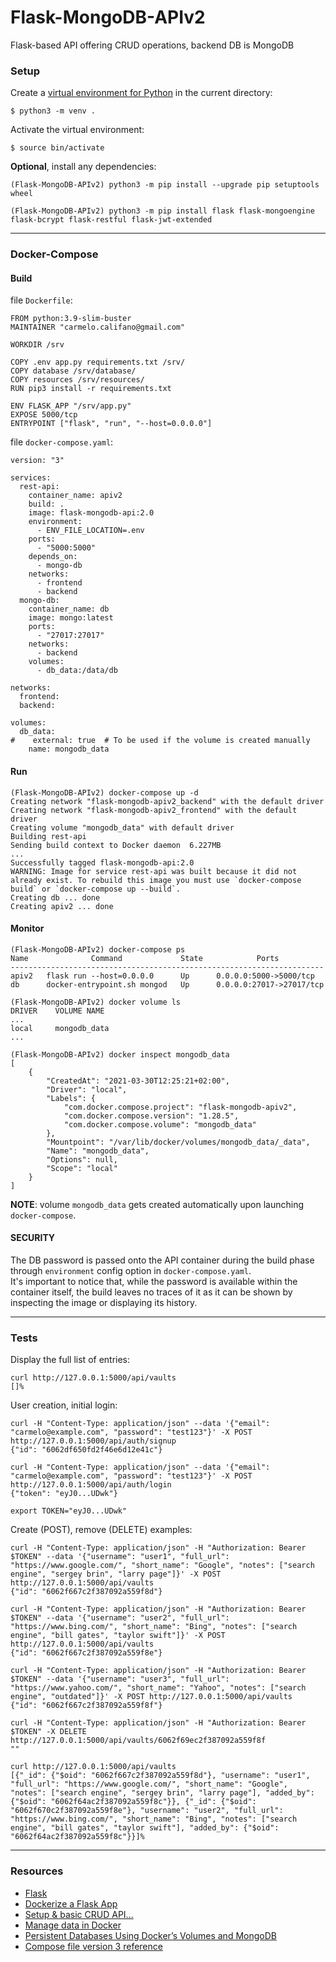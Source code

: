 # Flask-MongoDB-APIv2
Flask-based API offering CRUD operations, backend DB is MongoDB

### Setup
Create a [virtual environment for Python](https://docs.python.org/3/library/venv.html) in the current directory:
```
$ python3 -m venv .
```

Activate the virtual environment:
```
$ source bin/activate
```

**Optional**, install any dependencies:
```
(Flask-MongoDB-APIv2) python3 -m pip install --upgrade pip setuptools wheel

(Flask-MongoDB-APIv2) python3 -m pip install flask flask-mongoengine flask-bcrypt flask-restful flask-jwt-extended
```

____

### Docker-Compose

#### Build
file `Dockerfile`:
```
FROM python:3.9-slim-buster
MAINTAINER "carmelo.califano@gmail.com"

WORKDIR /srv

COPY .env app.py requirements.txt /srv/
COPY database /srv/database/
COPY resources /srv/resources/
RUN pip3 install -r requirements.txt

ENV FLASK_APP "/srv/app.py"
EXPOSE 5000/tcp
ENTRYPOINT ["flask", "run", "--host=0.0.0.0"]
```

file `docker-compose.yaml`:
```
version: "3"

services:
  rest-api:
    container_name: apiv2
    build: .
    image: flask-mongodb-api:2.0
    environment:
      - ENV_FILE_LOCATION=.env
    ports:
      - "5000:5000"
    depends_on:
      - mongo-db
    networks:
      - frontend
      - backend
  mongo-db:
    container_name: db
    image: mongo:latest
    ports:
      - "27017:27017"
    networks:
      - backend
    volumes:
      - db_data:/data/db

networks:
  frontend:
  backend:

volumes:
  db_data:
#    external: true  # To be used if the volume is created manually
    name: mongodb_data
```

#### Run
```
(Flask-MongoDB-APIv2) docker-compose up -d
Creating network "flask-mongodb-apiv2_backend" with the default driver
Creating network "flask-mongodb-apiv2_frontend" with the default driver
Creating volume "mongodb_data" with default driver
Building rest-api
Sending build context to Docker daemon  6.227MB
...
Successfully tagged flask-mongodb-api:2.0
WARNING: Image for service rest-api was built because it did not already exist. To rebuild this image you must use `docker-compose build` or `docker-compose up --build`.
Creating db ... done
Creating apiv2 ... done
```

#### Monitor
```
(Flask-MongoDB-APIv2) docker-compose ps
Name              Command             State            Ports
----------------------------------------------------------------------
apiv2   flask run --host=0.0.0.0      Up      0.0.0.0:5000->5000/tcp
db      docker-entrypoint.sh mongod   Up      0.0.0.0:27017->27017/tcp

(Flask-MongoDB-APIv2) docker volume ls
DRIVER    VOLUME NAME
...
local     mongodb_data
...

(Flask-MongoDB-APIv2) docker inspect mongodb_data
[
    {
        "CreatedAt": "2021-03-30T12:25:21+02:00",
        "Driver": "local",
        "Labels": {
            "com.docker.compose.project": "flask-mongodb-apiv2",
            "com.docker.compose.version": "1.28.5",
            "com.docker.compose.volume": "mongodb_data"
        },
        "Mountpoint": "/var/lib/docker/volumes/mongodb_data/_data",
        "Name": "mongodb_data",
        "Options": null,
        "Scope": "local"
    }
]
```

**NOTE**: volume `mongodb_data` gets created automatically upon launching `docker-compose`.

#### SECURITY
The DB password is passed onto the API container during the build phase through `environment` config option in `docker-compose.yaml`.<br/>
It's important to notice that, while the password is available within the container itself, the build leaves no traces of it as it can be shown by inspecting the image or displaying its history.

____

### Tests

Display the full list of entries:
```
curl http://127.0.0.1:5000/api/vaults
[]%
```

User creation, initial login:
```
curl -H "Content-Type: application/json" --data '{"email": "carmelo@example.com", "password": "test123"}' -X POST http://127.0.0.1:5000/api/auth/signup
{"id": "6062df650fd2f46e6d12e41c"}

curl -H "Content-Type: application/json" --data '{"email": "carmelo@example.com", "password": "test123"}' -X POST http://127.0.0.1:5000/api/auth/login
{"token": "eyJ0...UDwk"}

export TOKEN="eyJ0...UDwk"
```

Create (POST), remove (DELETE) examples:
```
curl -H "Content-Type: application/json" -H "Authorization: Bearer $TOKEN" --data '{"username": "user1", "full_url": "https://www.google.com/", "short_name": "Google", "notes": ["search engine", "sergey brin", "larry page"]}' -X POST http://127.0.0.1:5000/api/vaults
{"id": "6062f667c2f387092a559f8d"}

curl -H "Content-Type: application/json" -H "Authorization: Bearer $TOKEN" --data '{"username": "user2", "full_url": "https://www.bing.com/", "short_name": "Bing", "notes": ["search engine", "bill gates", "taylor swift"]}' -X POST http://127.0.0.1:5000/api/vaults
{"id": "6062f667c2f387092a559f8e"}

curl -H "Content-Type: application/json" -H "Authorization: Bearer $TOKEN" --data '{"username": "user3", "full_url": "https://www.yahoo.com/", "short_name": "Yahoo", "notes": ["search engine", "outdated"]}' -X POST http://127.0.0.1:5000/api/vaults
{"id": "6062f667c2f387092a559f8f"}

curl -H "Content-Type: application/json" -H "Authorization: Bearer $TOKEN" -X DELETE http://127.0.0.1:5000/api/vaults/6062f69ec2f387092a559f8f
""

curl http://127.0.0.1:5000/api/vaults
[{"_id": {"$oid": "6062f667c2f387092a559f8d"}, "username": "user1", "full_url": "https://www.google.com/", "short_name": "Google", "notes": ["search engine", "sergey brin", "larry page"], "added_by": {"$oid": "6062f64ac2f387092a559f8c"}}, {"_id": {"$oid": "6062f670c2f387092a559f8e"}, "username": "user2", "full_url": "https://www.bing.com/", "short_name": "Bing", "notes": ["search engine", "bill gates", "taylor swift"], "added_by": {"$oid": "6062f64ac2f387092a559f8c"}}]%
```

____

### Resources
- [Flask](https://flask.palletsprojects.com/en/1.1.x/)
- [Dockerize a Flask App](https://dev.to/riverfount/dockerize-a-flask-app-17ag)
- [Setup & basic CRUD API...](https://dev.to/paurakhsharma/flask-rest-api-part-0-setup-basic-crud-api-4650)
- [Manage data in Docker](https://docs.docker.com/storage/)
- [Persistent Databases Using Docker’s Volumes and MongoDB](https://betterprogramming.pub/persistent-databases-using-dockers-volumes-and-mongodb-9ac284c25b39)
- [Compose file version 3 reference](https://docs.docker.com/compose/compose-file/compose-file-v3/)

